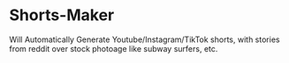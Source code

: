 # Shorts-Maker
Will Automatically Generate Youtube/Instagram/TikTok shorts, with stories from reddit over stock photoage like subway surfers, etc.
